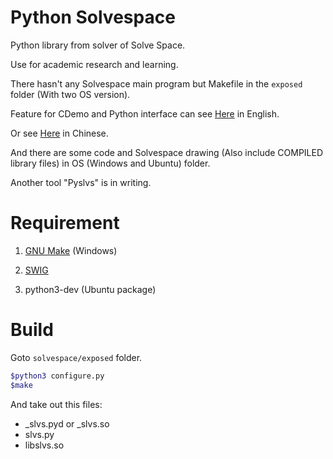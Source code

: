 Python Solvespace
===

Python library from solver of Solve Space. 

Use for academic research and learning.

There hasn't any Solvespace main program but Makefile in the `exposed` folder (With two OS version).

Feature for CDemo and Python interface can see [Here](http://project.mde.tw/blog/slvs-library-functions.html) in English.

Or see [Here](http://project.mde.tw/blog/slvs-cheng-shi-ku-han-shi.html) in Chinese.

And there are some code and Solvespace drawing (Also include COMPILED library files) in OS (Windows and Ubuntu) folder.

Another tool "Pyslvs" is in writing.

Requirement
===

1. [GNU Make] (Windows)

1. [SWIG]

1. python3-dev (Ubuntu package)

Build
===

Goto `solvespace/exposed` folder.

```bash
$python3 configure.py
$make
```

And take out this files:

* _slvs.pyd or _slvs.so
* slvs.py
* libslvs.so

[GNU Make]: https://sourceforge.net/projects/mingw-w64/files/latest/download?source=files
[SWIG]: http://www.swig.org/download.html
